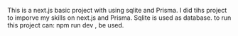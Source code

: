 This is a next.js basic project with using sqlite and Prisma.
I did tihs project to imporve my skills on next.js and Prisma.
Sqlite is used as database.
to run this project can: npm run dev , be used.
